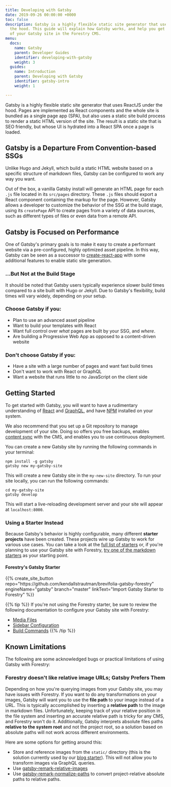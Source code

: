```yaml
---
title: Developing with Gatsby
date: 2019-09-26 00:00:00 +0000
toc: false
description: Gatsby is a highly flexible static site generator that uses ReactJS under
  the hood. This guide will explain how Gatsby works, and help you get the most out
  of your Gatsby site in the Forestry CMS.
menu:
  docs:
    name: Gatsby
    parent: Developer Guides
    identifier: developing-with-gatsby
    weight: 3
  guides:
    name: Introduction
    parent: Developing with Gatsby
    identifier: gatsby-intro
    weight: 1

---
```

Gatsby is a highly flexible static site generator that uses ReactJS under the hood. Pages are implemented as React components and the whole site is bundled as a single page app (SPA), but also uses a static site build process to render a static HTML version of the site. The result is a static site that is SEO friendly, but whose UI is hydrated into a React SPA once a page is loaded.

## Gatsby is a Departure From Convention-based SSGs

Unlike Hugo and Jekyll, which build a static HTML website based on a specific structure of markdown files, Gatsby can be configured to work any way you want.

Out of the box, a vanilla Gatsby install will generate an HTML page for each `.js` file located in its `src/pages` directory. These `.js` files should export a React component containing the markup for the page. However, Gatsby allows a developer to customize the behavior of the SSG at the build stage, using its `createPage` API to create pages from a variety of data sources, such as different types of files or even data from a remote API.

## Gatsby is Focused on Performance

One of Gatsby's primary goals is to make it easy to create a performant website via a pre-configured, highly optimized asset pipeline. In this way, Gatsby can be seen as a successor to [create-react-app](https://facebook.github.io/create-react-app/) with some additional features to enable static site generation.

### ...But Not at the Build Stage

It should be noted that Gatsby users typically experience slower build times compared to a site built with Hugo or Jekyll. Due to Gatsby's flexibility, build times will vary widely, depending on your setup.

### Choose Gatsby if you:
- Plan to use an advanced asset pipeline
- Want to build your templates with React
- Want full control over _what_ pages are built by your SSG, and _where_.
- Are building a Progressive Web App as opposed to a content-driven website

### Don't choose Gatsby if you:
- Have a site with a large number of pages and want fast build times
- Don't want to work with React or GraphQL
- Want a website that runs little to no JavaScript on the client side

## Getting Started

To get started with Gatsby, you will want to have a rudimentary understanding of [React](https://reactjs.org/) and [GraphQL](https://graphql.org/), and have [NPM](https://www.npmjs.com/) installed on your system.

We also recommend that you set up a Git repository to manage development of your site. Doing so offers you free backups, enables [content sync](/docs/git-sync/) with the CMS, and enables you to use continuous deployment.

You can create a new Gatsby site by running the following commands in your terminal:

```
npm install -g gatsby
gatsby new my-gatsby-site
```

This will create a new Gatsby site in the `my-new-site` directory. To run your site locally, you can run the following commands:

```
cd my-gatsby-site
gatsby develop
```

This will start a live-reloading development server and your site will appear at `localhost:8000`.

### Using a Starter Instead

Because Gatsby's behavior is highly configurable, many different **starter projects** have been created. These projects wire up Gatsby to work for various use cases. You can take a look at the [full list of starters](https://www.gatsbyjs.org/starters/?v=2) or, if you're planning to use your Gatsby site with Forestry, [try one of the markdown starters](https://www.gatsbyjs.org/starters/?c=Markdown&v=2) as your starting point.


#### Forestry's Gatsby Starter

<div>
{{% create_site_button
repo="https://github.com/kendallstrautman/brevifolia-gatsby-forestry"
engineName="gatsby"
branch="master"
linkText="Import Gatsby Starter to Forestry"
%}}
</div>


{{% tip %}}
If you're not using the Forestry starter, be sure to review the following documentation to configure your Gatsby site with Forestry:

- [Media Files](/docs/media/)
- [Sidebar Configuration](/docs/settings/content-sections/)
- [Build Commands](/docs/settings/build-commands/)
{{% /tip %}}

## Known Limitations

The following are some acknowledged bugs or practical limitations of using Gatsby with Forestry:

### Forestry doesn't like relative image URLs; Gatsby Prefers Them
Depending on how you're querying images from your Gatsby site, you may have issues with Forestry. If you want to do any transformations on your images, Gatsby will want you to use the **file path** to your image instead of a URL. This is typically accomplished by inserting a **relative path** to the image in markdown files. Unfortunately, keeping track of your relative position in the file system and inserting an accurate relative path is tricky for any CMS, and Forestry won't do it. Additionally, Gatsby interprets absolute files paths **relative to the system root** and not the project root, so a solution based on absolute paths will not work across different environments.

Here are some options for getting around this:

- Store and reference images from the `static/` directory (this is the solution currently used by our [blog starter](https://github.com/kendallstrautman/brevifolia-gatsby-forestry/blob/master/.forestry/settings.yml#L28)). This will not allow you to transform images via GraphQL queries.
- Use [gatsby-remark-relative-images](https://github.com/danielmahon/gatsby-remark-relative-images#readme)
- Use [gatsby-remark-normalize-paths](https://www.gatsbyjs.org/packages/gatsby-remark-normalize-paths/) to convert project-relative absolute paths to relative paths.
